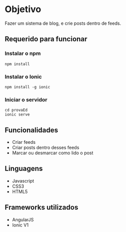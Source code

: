 # Objetivo

Fazer um sistema de blog, e crie posts dentro de feeds.

## Requerido para funcionar

### Instalar o npm

```
npm install
```

### Instalar o Ionic

```
npm install -g ionic
```

### Iniciar o servidor

```
cd provaEd 
ionic serve
```

## Funcionalidades

* Criar feeds
* Criar posts dentro desses feeds
* Marcar ou desmarcar como lido o post

## Linguagens

* Javascript
* CSS3
* HTML5

## Frameworks utilizados

* AngularJS
* Ionic V1
